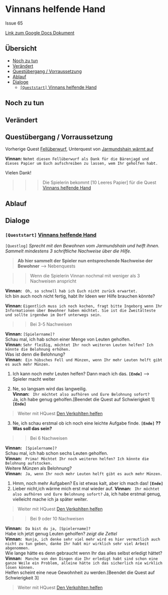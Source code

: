 # Vinnans helfende Hand <!-- omit in toc -->

Issue 65

[Link zum Google Docs Dokument](https://docs.google.com/document/d/1qNGtcrUiKUG56wcReh-0IIR2xnIP8pkHrfHObpcPeTo)

## Übersicht <!-- omit in toc -->
- [Noch zu tun](#noch-zu-tun)
- [Verändert](#ver%C3%A4ndert)
- [Questübergang / Vorraussetzung](#quest%C3%BCbergang--vorraussetzung)
- [Ablauf](#ablauf)
- [Dialoge](#dialoge)
	- [`[Queststart]` Vinnans helfende Hand](#queststart-vinnans-helfende-hand)

## Noch zu tun

## Verändert

## Questübergang / Vorraussetzung

Vorherige Quest [Fellüberwurf](#fellüberwurf), Unterquest von [Jarmundshain wärmt auf](#jarmundshain-waermt-auf)

**Vinnan:** `Nehmt diesen Fellüberwurf als Dank für die Bärenjagd und dieses Papier um Euch aufschreiben zu lassen, wem Ihr geholfen habt.`

Vielen Dank!

>>> Die Spielerin bekommt [10 Leeres Papier] für die Quest [Vinnans helfende Hand](#vinnans-helfende-hand)

## Ablauf

## Dialoge

### `[Queststart]` [Vinnans helfende Hand](#vinnans-helfende-hand)

`[Questlog]` *Sprecht mit den Bewohnen vom Jarmundshain und helft ihnen. Sammelt mindestens 3 schriftliche Nachweise über die Hilfe.*

> **Ab hier sammelt der Spieler nun entsprechende Nachweise der Bewohner**  --> Nebenquests


>> Wenn die Spielerin Vinnan nochmal mit weniger als 3 Nachweisen anspricht

**Vinnan:** ` Oh, so schnell hab ich Euch nicht zurück erwartet.`    
Ich bin auch noch nicht fertig, habt Ihr Ideen wer Hilfe brauchen könnte?

**Vinnan:** `Eigentlich muss ich noch kochen, fragt bitte Ingeborg wenn Ihr Informationen über Bewohner haben möchtet. Sie ist die Zweitälteste und sollte irgendwo im Dorf unterwegs sein.`


>>Bei 3-5 Nachweisen 

**Vinnan:** `[Spielername]? `   
Schau mal, ich hab schon einer Menge von Leuten geholfen.   
**Vinnan:** `Sehr fleißig, möchtet Ihr noch weiteren Leuten helfen? Ich könnte die Belohnung erhöhen.`  
Was ist denn die Belohnung?   
**Vinnan:** ` Ein hübsches Fell und Münzen, wenn Ihr mehr Leuten helft gibt es auch mehr Münzen.`  

   1. Ich kann noch mehr Leuten helfen? Dann mach ich das. **`[Ende]`** --> Spieler macht weiter
   
   2. Ne, so langsam wird das langweilig.   
    **Vinnan:** ` Ihr möchtet also aufhören und Eure Belohnung sofort?`   
    Ja, ich habe genug geholfen.[Beendet die Quest auf Schwierigkeit 1] **`[Ende]`**
> Weiter mit HQuest [Den Verkohlten helfen](#den-verkohlten-helfen)      
   3. Ne, ich schau erstmal ob ich noch eine leichte Aufgabe finde.  **`[Ende]`** **?? Was soll das sein?**


>>Bei 6 Nachweisen

**Vinnan:** ` [Spielername]?`  
Schau mal, ich hab schon sechs Leuten geholfen.   
**Vinnan:** ` Prima! Möchtet Ihr noch weiteren helfen? Ich könnte die Belohnung aufstocken.`   
Weitere Münzen als Belohnung?   
**Vinnan:** ` Ja, wenn Ihr noch mehr Leuten helft gibt es auch mehr Münzen.` 
1. Hmm, noch mehr Aufgaben? Es ist etwas kalt, aber ich mach das! **`[Ende]`**
2. Lieber nicht,ich wärme mich erst mal wieder auf. 
**Vinnan:** ` Ihr möchtet also aufhören und Eure Belohnung sofort?`
Ja, ich habe erstmal genug, vielleicht mache ich ja später weiter.
> Weiter mit HQuest [Den Verkohlten helfen](#den-verkohlten-helfen)      


>>Bei 9 oder 10 Nachweisen
 
**Vinnan:** ` Da bist du ja, [Spielername]?`  
Habe ich jetzt genug Leuten geholfen? *zeigt die Zettel*   
**Vinnan:** ` Nunja, ich denke sehr viel mehr wird es hier vermutlich auch nicht zu tun geben, danke Ihr habt mir wirklich sehr viel Arbeit abgenommen.`     
Wie lange hätte es denn gebraucht wenn Ihr das alles selbst erledigt hättet?   
**Vinnan:** ` Manche von den Dingen die Ihr erledigt habt sind schon eine ganze Weile ein Problem, alleine hätte ich das sicherlich nie wirklich lösen können.`  
Helfen scheint eine neue Gewohnheit zu werden.[Beendet die Quest auf Schwierigkeit 3]

> Weiter mit HQuest [Den Verkohlten helfen](#den-verkohlten-helfen)      





